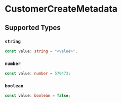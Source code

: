 # CustomerCreateMetadata


## Supported Types

### `string`

```typescript
const value: string = "<value>";
```

### `number`

```typescript
const value: number = 570473;
```

### `boolean`

```typescript
const value: boolean = false;
```


